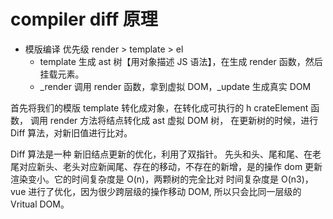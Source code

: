 # compiler diff 原理

- 模版编译 优先级 render > template > el
  - template 生成 ast 树【用对象描述 JS 语法】，在生成 render 函数，然后挂载元素。
  - \_render 调用 render 函数，拿到虚拟 DOM，\_update 生成真实 DOM

首先将我们的模版 template 转化成对象，在转化成可执行的 h crateElement 函数，
调用 render 方法将结点转化成 ast 虚拟 DOM 树，
在更新树的时候，进行 Diff 算法，对新旧值进行比对。

Diff 算法是一种 新旧结点更新的优化，利用了双指针。
先头和头、尾和尾、在老尾对应新头、老头对应新闻尾、存在的移动，不存在的新增，是的操作 dom 更新渲染变小。它的时间复杂度是 O(n)，两颗树的完全比对 时间复杂度是 O(n3)，vue 进行了优化，因为很少跨层级的操作移动 DOM, 所以只会比同一层级的 Vritual DOM。
